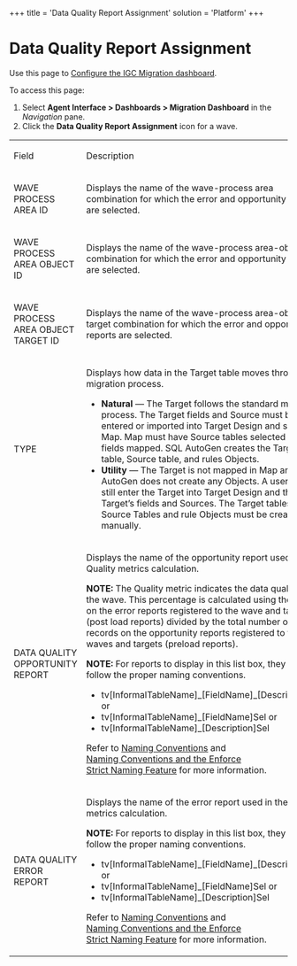 +++
title = 'Data Quality Report Assignment'
solution = 'Platform'
+++

# Data Quality Report Assignment

<div class="use">

Use this page to [Configure the IGC Migration
dashboard](../Use_Cases/Configure_the_Migration_Dashboard).

</div>

To access this page:

1.  Select **Agent Interface \> Dashboards \> Migration Dashboard** in
    the *Navigation* pane.
2.  Click the **Data Quality Report Assignment** icon for a wave.

<table>
<tbody>
<tr class="odd">
<td><p>Field</p></td>
<td><p>Description</p></td>
</tr>
<tr class="even">
<td><p>WAVE PROCESS AREA ID</p></td>
<td><p>Displays the name of the wave-process area combination for which the error and opportunity reports are selected.</p></td>
</tr>
<tr class="odd">
<td><p>WAVE PROCESS AREA OBJECT ID</p></td>
<td><p>Displays the name of the wave-process area-object combination for which the error and opportunity reports are selected.</p></td>
</tr>
<tr class="even">
<td><p>WAVE PROCESS AREA OBJECT TARGET ID</p></td>
<td><p>Displays the name of the wave-process area-object-target combination for which the error and opportunity reports are selected.</p></td>
</tr>
<tr class="odd">
<td><p>TYPE</p></td>
<td><p>Displays how data in the Target table moves through the migration process.</p>
<ul>
<li><strong>Natural</strong> — The Target follows the standard migration process. The Target fields and Source must be entered or imported into Target Design and synced to Map. Map must have Source tables selected and fields mapped. SQL AutoGen creates the Target table, Source table, and rules Objects.</li>
<li><strong>Utility</strong> — The Target is not mapped in Map and SQL AutoGen does not create any Objects. A user must still enter the Target into Target Design and the Target’s fields and Sources. The Target tables, Source Tables and rule Objects must be created manually.</li>
</ul></td>
</tr>
<tr class="even">
<td><p>DATA QUALITY OPPORTUNITY REPORT</p></td>
<td><p>Displays the name of the opportunity report used in the Quality metrics calculation.</p>
<p><strong>NOTE:</strong> The Quality metric indicates the data quality of the wave. This percentage is calculated using the totals on the error reports registered to the wave and targets (post load reports) divided by the total number of records on the opportunity reports registered to the waves and targets (preload reports).</p>
<p><strong>NOTE:</strong> For reports to display in this list box, they must follow the proper naming conventions.</p>
<ul>
<li>tv[InformalTableName]_[FieldName]_[Description]Sel or</li>
<li>tv[InformalTableName]_[FieldName]Sel or</li>
<li>tv[InformalTableName]_[Description]Sel</li>
</ul>
<p>Refer to <a href="../../../Migration/Transform/Use_Cases/Naming_Conventions">Naming Conventions</a> and <a href="../../WebApp_Dev/Naming_Conventions_and_the_Enforce_Strict_Naming_Feature">Naming Conventions and the Enforce Strict Naming Feature</a> for more information.</p></td>
</tr>
<tr class="odd">
<td><p>DATA QUALITY ERROR REPORT</p></td>
<td><p>Displays the name of the error report used in the Quality metrics calculation.</p>
<p><strong>NOTE:</strong> For reports to display in this list box, they must follow the proper naming conventions.</p>
<ul>
<li>tv[InformalTableName]_[FieldName]_[Description]Sel or</li>
<li>tv[InformalTableName]_[FieldName]Sel or</li>
<li>tv[InformalTableName]_[Description]Sel</li>
</ul>
<p>Refer to <a href="../../../Migration/Transform/Use_Cases/Naming_Conventions">Naming Conventions</a> and <a href="../../WebApp_Dev/Naming_Conventions_and_the_Enforce_Strict_Naming_Feature">Naming Conventions and the Enforce Strict Naming Feature</a> for more information.</p></td>
</tr>
</tbody>
</table>
